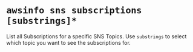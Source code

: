 # `awsinfo sns subscriptions [substrings]*`

List all Subscriptions for a specific SNS Topics. Use `substrings` to select which topic you want to see the subscriptions for.